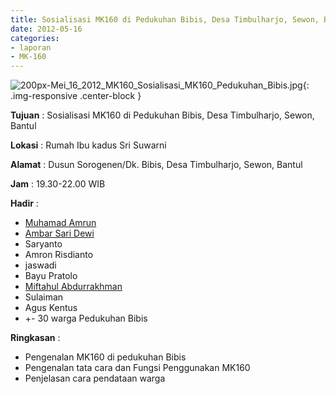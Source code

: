 ```yaml
---
title: Sosialisasi MK160 di Pedukuhan Bibis, Desa Timbulharjo, Sewon, Bantul 
date: 2012-05-16
categories:
- laporan
- MK-160
---
```


![200px-Mei_16_2012_MK160_Sosialisasi_MK160_Pedukuhan_Bibis.jpg](/uploads/200px-Mei_16_2012_MK160_Sosialisasi_MK160_Pedukuhan_Bibis.jpg){: .img-responsive .center-block }

**Tujuan** : Sosialisasi MK160 di Pedukuhan Bibis, Desa Timbulharjo, Sewon, Bantul

**Lokasi** : Rumah Ibu kadus Sri Suwarni

**Alamat** : Dusun Sorogenen/Dk. Bibis, Desa Timbulharjo, Sewon, Bantul 

**Jam** : 19.30-22.00 WIB

**Hadir** : 
* [Muhamad Amrun](http://wiki.ciptamedia.org/wiki/Muhamad_Amrun)
* [Ambar Sari Dewi](http://wiki.ciptamedia.org/wiki/Ambar_Sari_Dewi)
* Saryanto
* Amron Risdianto
* jaswadi
* Bayu Pratolo 
* [Miftahul Abdurrakhman](http://wiki.ciptamedia.org/wiki/Miftahul_Abdurrakhman)
* Sulaiman
* Agus Kentus
* +- 30 warga Pedukuhan Bibis

**Ringkasan** : 
* Pengenalan MK160 di pedukuhan Bibis
* Pengenalan tata cara dan Fungsi Penggunakan MK160
* Penjelasan cara pendataan warga

